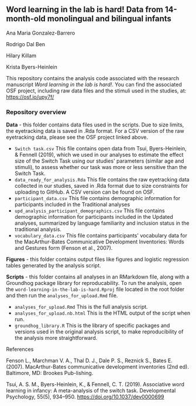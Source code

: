 ## Word learning in the lab is hard! Data from 14-month-old monolingual and bilingual infants

Ana Maria Gonzalez-Barrero

Rodrigo Dal Ben

Hilary Killam

Krista Byers-Heinlein

This repository contains the analysis code associated with the research manuscript *Word learning in the lab is hard!*. You can find the associated OSF project, including raw data files and the stimuli used in the studies, at: https://osf.io/upy7f/

### Repository overview

**Data** - this folder contains data files used in the scripts. Due to size limits, the eyetracking data is saved in .Rda format. For a CSV version of the raw eyetracking data, please see the OSF project linked above.
- ```Switch task.csv``` This file contains open data from Tsui, Byers-Heinlein, & Fennell (2019), which we used in our analyses to estimate the effect size of the Switch Task using our studies' parameters (similar age and stimuli), to assess whether our task was more or less sensitive than the Switch Task.
- ```data_ready_for_analysis.Rda``` This file contains the raw eyetracking data collected in our studies, saved in .Rda format due to size constraints for uploading to GitHub. A CSV version can be found on OSF.
- ```participant_data.csv``` This file contains demographic information for participants included in the Traditional analyses
- ```upd_analysis_participant_demographics.csv``` This file contains demographic information for participants included in the Updated analyses, summarized by language familiarity and inclusion status in the traditional analysis.
- ```vocabulary_data.csv``` This file contains participants' vocabulary data for the MacArthur-Bates Communicative Development Inventories: Words and Gestures form (Fenson et al., 2007).

**Figures** - this folder contains output files like figures and logistic regression tables generated by the analysis script.

**Scripts** - this folder contains all analyses in an RMarkdown file, along with a Groundhog package library for reproducability. To run the analysis, open the ```word-learning-in-the-lab-is-hard.Rproj``` file located in the root folder and then run the ```analyses_for_upload.Rmd``` file.
- ```analyses_for_upload.Rmd``` This is the full analysis script.
- ```analyses_for_upload.nb.html``` This is the HTML output of the script when run.
- ```groundhog_library.R``` This is the library of specific packages and versions used in the original analysis script, to make reproducibility of the analysis more straightforward.

References

Fenson L., Marchman V. A., Thal D. J., Dale P. S., Reznick S., Bates E. (2007). MacArthur-Bates communicative development inventories (2nd ed). Baltimore, MD: Brookes Pub-lishing.

Tsui, A. S. M., Byers-Heinlein, K., & Fennell, C. T. (2019). Associative word learning in infancy: A meta-analysis of the switch task. Developmental Psychology, 55(5), 934–950. https://doi.org/10.1037/dev0000699
